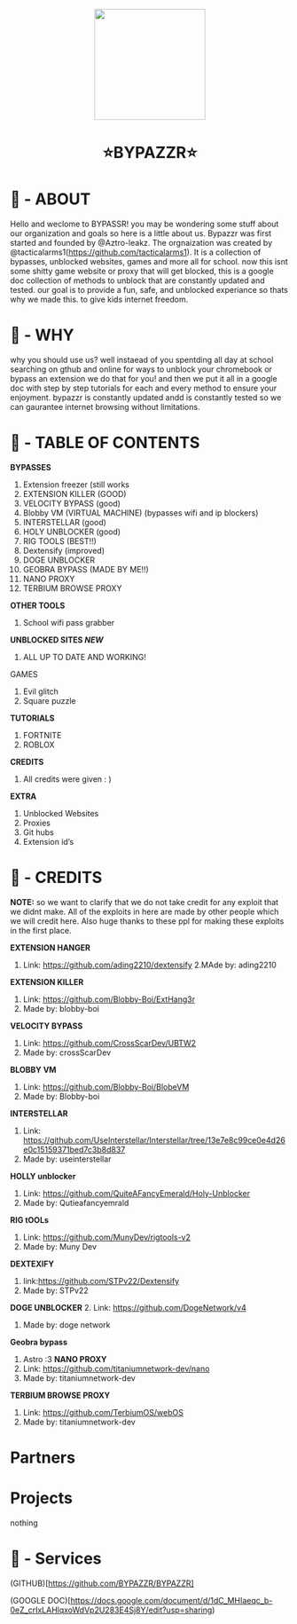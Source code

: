 <p align="center">
<kbd>
<img width="200px" src="https://avatars.githubusercontent.com/u/189370218">
</kbd>
</p>

<h1 align="center">⭐BYPAZZR⭐</h1>

# 📕 - ABOUT
Hello and weclome to BYPASSR! you may be wondering some stuff about our organization and goals so here is a little about us. Bypazzr was first started and founded by @Aztro-leakz. The orgnaization was created by @tacticalarms1(https://github.com/tacticalarms1). It is a collection of bypasses, unblocked websites, games and more all for school. now this isnt some shitty game website or proxy that will get blocked, this is a google doc collection of methods to unblock that are constantly updated and tested. our goal is to provide a fun, safe, and unblocked  experiance so thats why we made this. to give kids internet freedom. 

# 🤔 - WHY 
why you should use us? well instaead of you spentding all day at school searching on gthub and online for ways to unblock your chromebook or bypass an extension we do that for you! and then we put it all in a google doc with step by step tutorials for each and every method to ensure your enjoyment. bypazzr is constantly updated andd is constantly tested so we can gaurantee internet browsing without limitations.

# 📖 - TABLE OF CONTENTS


**BYPASSES**
1. Extension freezer (still works
2. EXTENSION KILLER (GOOD)
3. VELOCITY BYPASS (good) 
4. Blobby VM (VIRTUAL MACHINE) 
(bypasses wifi and ip blockers)
5. INTERSTELLAR (good) 
6. HOLY UNBLOCKER (good) 
7. RIG TOOLS  (BEST!!) 
8. Dextensify (improved)
9. DOGE UNBLOCKER
10. GEOBRA BYPASS (MADE  BY ME!!)
11. NANO PROXY
12. TERBIUM BROWSE PROXY

**OTHER TOOLS**
1. School wifi pass grabber

**UNBLOCKED SITES *NEW***
1. ALL UP TO DATE AND WORKING!


GAMES 
1. Evil glitch
2. Square puzzle

**TUTORIALS**
1. FORTNITE
2. ROBLOX

**CREDITS**
1. All credits were given : )

**EXTRA**
1.  Unblocked Websites
2. Proxies
3. Git hubs
4. Extension id’s



# 🎫 - CREDITS 

**NOTE:** so we want to clarify that we do not take credit for any exploit that we didnt  make. All of the exploits in here are made by other people which we will credit here. Also huge thanks to these ppl for making these exploits in the first place.

**EXTENSION HANGER**
1. Link: https://github.com/ading2210/dextensify 
2.MAde by: ading2210

**EXTENSION KILLER**
1. Link: https://github.com/Blobby-Boi/ExtHang3r 
2. Made by: blobby-boi
   
**VELOCITY BYPASS**
1. Link: https://github.com/CrossScarDev/UBTW2 
2. Made by: crossScarDev
   
**BLOBBY VM**
1. Link: https://github.com/Blobby-Boi/BlobeVM
2. Made  by: Blobby-boi
   
**INTERSTELLAR**
1. Link: https://github.com/UseInterstellar/Interstellar/tree/13e7e8c99ce0e4d26e0c15159371bed7c3b8d837 
2. Made by: useinterstellar
   
**HOLLY  unblocker**
1. Link: https://github.com/QuiteAFancyEmerald/Holy-Unblocker 
2. Made by: Qutieafancyemrald
   
**RIG tOOLs**
1. Link: https://github.com/MunyDev/rigtools-v2 
2. Made by: Muny Dev
   
**DEXTEXIFY**
1. link:https://github.com/STPv22/Dextensify 
2. Made by: STPv22
   
**DOGE UNBLOCKER**
2. Link: https://github.com/DogeNetwork/v4 
1. Made by: doge network
   
**Geobra bypass**
1.  Astro :3
**NANO PROXY**
1. Link:  https://github.com/titaniumnetwork-dev/nano 
2. Made by: titaniumnetwork-dev
   
**TERBIUM BROWSE PROXY** 
1. Link: https://github.com/TerbiumOS/webOS  
2. Made by: titaniumnetwork-dev 


# Partners



# Projects

nothing


# 🚀 - Services
(GITHUB)[https://github.com/BYPAZZR/BYPAZZR]

(GOOGLE DOC)[https://docs.google.com/document/d/1dC_MHIaeqc_b-0eZ_crIxLAHlqxoWdVp2U283E4Sj8Y/edit?usp=sharing)

